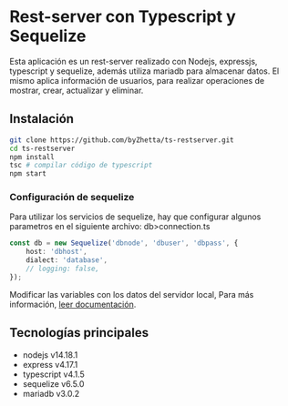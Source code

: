 # Rest-server con Typescript y Sequelize

Esta aplicación es un rest-server realizado con Nodejs, expressjs, typescript y sequelize, además utiliza mariadb para almacenar datos. El mismo aplica información de usuarios, para realizar operaciones de mostrar, crear, actualizar y eliminar.

## Instalación

```bash
git clone https://github.com/byZhetta/ts-restserver.git
cd ts-restserver
npm install
tsc # compilar código de typescript
npm start
```

### Configuración de sequelize

Para utilizar los servicios de sequelize, hay que configurar algunos parametros en el siguiente archivo: db>connection.ts

```typescript
const db = new Sequelize('dbnode', 'dbuser', 'dbpass', {
    host: 'dbhost',
    dialect: 'database',
    // logging: false,
});
```

Modificar las variables con los datos del servidor local, Para más información, [leer documentación](https://sequelize.org/docs/v6/getting-started/).

## Tecnologías principales

- nodejs v14.18.1
- express v4.17.1
- typescript v4.1.5
- sequelize v6.5.0
- mariadb v3.0.2